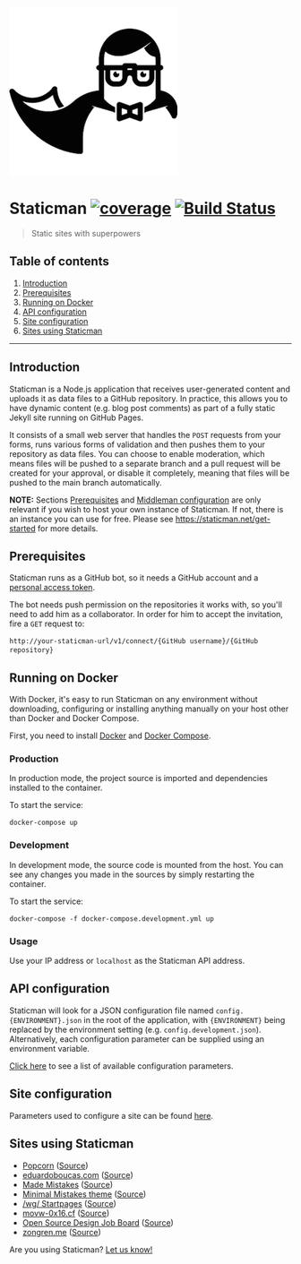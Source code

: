 <img src="logo.png" width="300">

# Staticman [![coverage](https://img.shields.io/badge/coverage-76%25-yellow.svg?style=flat?style=flat-square)](https://github.com/eduardoboucas/staticman) [![Build Status](https://travis-ci.org/eduardoboucas/staticman.svg?branch=master)](https://travis-ci.org/eduardoboucas/staticman)

> Static sites with superpowers

## Table of contents

1. [Introduction](#introduction)
1. [Prerequisites](#prerequisites)
1. [Running on Docker](#running-on-docker)
1. [API configuration](#api-configuration)
1. [Site configuration](#site-configuration)
1. [Sites using Staticman](#sites-using-staticman)

---

## Introduction

Staticman is a Node.js application that receives user-generated content and uploads it as data files to a GitHub repository. In practice, this allows you to have dynamic content (e.g. blog post comments) as part of a fully static Jekyll site running on GitHub Pages.

It consists of a small web server that handles the `POST` requests from your forms, runs various forms of validation and then pushes them to your repository as data files. You can choose to enable moderation, which means files will be pushed to a separate branch and a pull request will be created for your approval, or disable it completely, meaning that files will be pushed to the main branch automatically.

**NOTE:** Sections [Prerequisites](#prerequisites) and [Middleman configuration](#middleman-configuration) are only relevant if you wish to host your own instance of Staticman. If not, there is an instance you can use for free. Please see  https://staticman.net/get-started for more details.

## Prerequisites

Staticman runs as a GitHub bot, so it needs a GitHub account and a [personal access token](https://help.github.com/articles/creating-an-access-token-for-command-line-use/).

The bot needs push permission on the repositories it works with, so you'll need to add him as a collaborator. In order for him to accept the invitation, fire a `GET` request to:

```
http://your-staticman-url/v1/connect/{GitHub username}/{GitHub repository}
```

## Running on Docker

With Docker, it's easy to run Staticman on any environment without downloading, configuring or installing anything manually on your host other than Docker and Docker Compose.

First, you need to install [Docker](https://docs.docker.com/engine/installation/) and [Docker Compose](https://docs.docker.com/compose/install/).

### Production

In production mode, the project source is imported and dependencies installed to the container.

To start the service:  

```shell
docker-compose up
```

### Development

In development mode, the source code is mounted from the host. You can see any changes you made in the sources by simply restarting the container.

To start the service: 

```shell 
docker-compose -f docker-compose.development.yml up
```

### Usage

Use your IP address or `localhost` as the Staticman API address.

## API configuration

Staticman will look for a JSON configuration file named `config.{ENVIRONMENT}.json` in the root of the application, with `{ENVIRONMENT}` being replaced by the environment setting (e.g. `config.development.json`). Alternatively, each configuration parameter can be supplied using an environment variable.

[Click here](https://staticman.net/docs/api) to see a list of available configuration parameters.

## Site configuration

Parameters used to configure a site can be found [here](https://staticman.net/docs/configuration).

## Sites using Staticman

- [Popcorn](http://popcorn.staticman.net) ([Source](https://github.com/eduardoboucas/popcorn))
- [eduardoboucas.com](https://eduardoboucas.com) ([Source](https://github.com/eduardoboucas/eduardoboucas.github.io))
- [Made Mistakes](https://mademistakes.com/) ([Source](https://github.com/mmistakes/made-mistakes-jekyll))
- [Minimal Mistakes theme](https://mmistakes.github.io/minimal-mistakes/) ([Source](https://github.com/mmistakes/minimal-mistakes))
- [/wg/ Startpages](http://startpages.cf/) ([Source](https://github.com/twentytwoo/startpages.cf))
- [movw-0x16.cf](http://movw-0x16.cf/) ([Source](https://github.com/twentytwoo/movw-0x16))
- [Open Source Design Job Board](http://opensourcedesign.net/jobs/) ([Source](https://github.com/opensourcedesign/jobs/))
- [zongren.me](https://zongren.me/) ([Source](https://gitlab.com/zongren/zongren.gitlab.io/)) 


Are you using Staticman? [Let us know!](https://github.com/eduardoboucas/staticman/edit/master/README.md)
